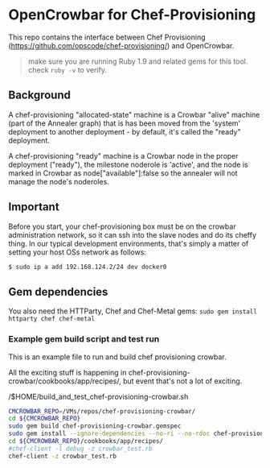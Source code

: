 # OpenCrowbar for Chef-Provisioning

This repo contains the interface between Chef Provisioning (https://github.com/opscode/chef-provisioning/) and OpenCrowbar.

> make sure you are running Ruby 1.9 and related gems for this tool.  check `ruby -v` to verify.

## Background
A chef-provisioning "allocated-state" machine is a Crowbar "alive" machine (part of the Annealer graph) that is has been moved from the 'system' deployment to another deployment - by default, it's called the "ready" deployment.

A chef-provisioning "ready" machine is a Crowbar node in the proper deployment ("ready"), the milestone noderole is 'active', and the node is marked in Crowbar as node["available"]:false so the annealer will not manage the node's noderoles.

## Important
Before you start, your chef-provisioning box must be on the crowbar administration network, so it can ssh into the slave nodes and do its cheffy thing.  In our typical development environments, that's simply a matter of setting your host OSs network as follows:

```bash
$ sudo ip a add 192.168.124.2/24 dev docker0
```
## Gem dependencies

You also need the HTTParty, Chef and Chef-Metal gems: `sudo gem install httparty chef chef-metal`

### Example gem build script and test run

This is an example file to run and build chef provisioning crowbar.

All the exciting stuff is happening in chef-provisioning-crowbar/cookbooks/app/recipes/, but event that's not a lot of exciting.


 /$HOME/build_and_test_chef-provisioning-crowbar.sh

```bash
CMCROWBAR_REPO=/VMs/repos/chef-provisioning-crowbar/
cd ${CMCROWBAR_REPO}
sudo gem build chef-provisioning-crowbar.gemspec 
sudo gem install --ignore-dependencies --no-ri --no-rdoc chef-provisioning-crowbar-0.0.1.gem
cd ${CMCROWBAR_REPO}/cookbooks/app/recipes/
#chef-client -l debug -z crowbar_test.rb
chef-client -z crowbar_test.rb
```
